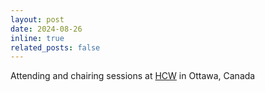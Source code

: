 ```yaml
---
layout: post
date: 2024-08-26
inline: true
related_posts: false
---
```


Attending and chairing sessions at <a href="https://indico.cern.ch/event/1380446/">HCW</a> in Ottawa, Canada
